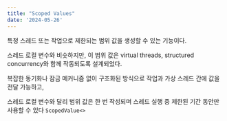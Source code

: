```yaml
---
title: "Scoped Values"
date: '2024-05-26'
---
```


특정 스레드 또는 작업으로 제한되는 범위 값을 생성할 수 있는 기능이다.

스레드 로컬 변수와 비슷하지만, 
이 범위 값은 virtual threads, structured concurrency와 함께 작동되도록 설계되었다.

복잡한 동기화나 잠금 메커니즘 없이 구조화된 방식으로 작업과 가상 스레드 간에 값을 전달 가능하고,

스레드 로컬 변수와 달리 범위 값은 한 번 작성되며 스레드 실행 중 제한된 기간 동안만 사용할 수 있다
`ScopedValue<>`